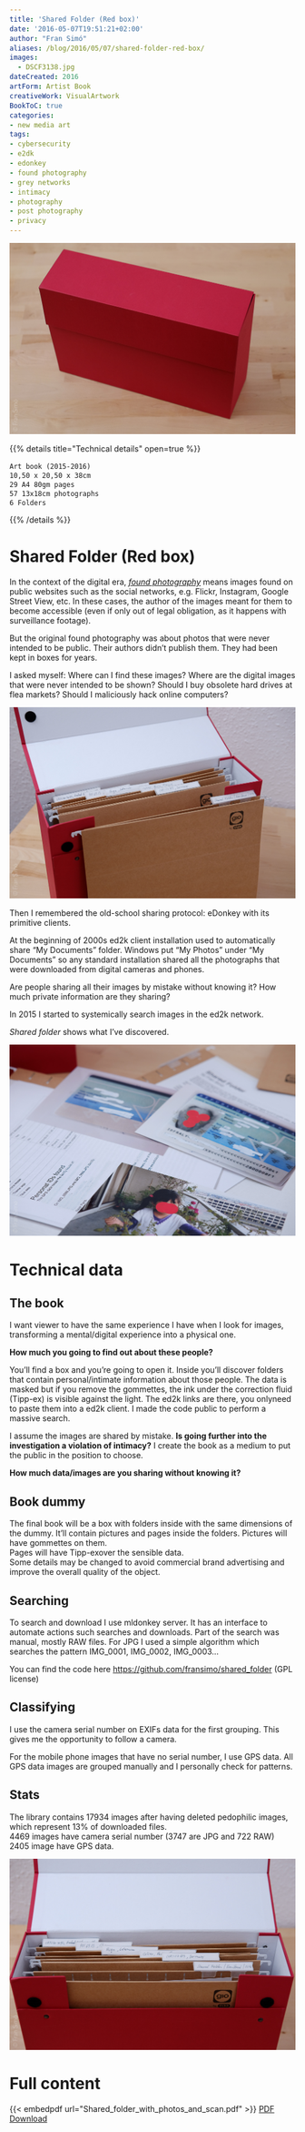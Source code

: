 ```yaml
---
title: 'Shared Folder (Red box)'
date: '2016-05-07T19:51:21+02:00'
author: "Fran Simó"
aliases: /blog/2016/05/07/shared-folder-red-box/
images:
  - DSCF3138.jpg
dateCreated: 2016
artForm: Artist Book
creativeWork: VisualArtwork
BookToC: true
categories:
- new media art
tags:
- cybersecurity
- e2dk
- edonkey
- found photography
- grey networks
- intimacy
- photography
- post photography
- privacy
---
```


![Sahred folder box](DSCF3138.jpg)

{{% details title="Technical details" open=true %}}
```
Art book (2015-2016)
10,50 x 20,50 x 38cm
29 A4 80gm pages
57 13x18cm photographs  
6 Folders
```
{{% /details %}}


# Shared Folder (Red box)

In the context of the digital era, _[found photography](https://en.wikipedia.org/wiki/Found_photography)_ means images found on public websites such as the social networks, e.g. Flickr, Instagram, Google Street View, etc. In these cases, the author of the images meant for them to become accessible (even if only out of legal obligation, as it happens with surveillance footage).

But the original found photography was about photos that were never intended to be public. Their authors didn’t publish them. They had been kept in boxes for years.

I asked myself: Where can I find these images? Where are the digital images that were never intended to be shown? Should I buy obsolete hard drives at flea markets? Should I maliciously hack online computers?

![DSCF3142](DSCF3142.jpg)

Then I remembered the old-school sharing protocol: eDonkey with its primitive clients.

At the beginning of 2000s ed2k client installation used to automatically share “My Documents” folder. Windows put “My Photos” under “My Documents” so any standard installation shared all the photographs that were downloaded from digital cameras and phones.

Are people sharing all their images by mistake without knowing it? How much private information are they sharing?

In 2015 I started to systemically search images in the ed2k network.

_Shared folder_ shows what I’ve discovered.

![](DSCF3150.jpg)

# Technical data

## The book

I want viewer to have the same experience I have when I look for images, transforming a mental/digital experience into a physical one.

**How much you going to find out about these people?**

You’ll find a box and you’re going to open it. Inside you’ll discover folders that contain personal/intimate information about those people. The data is masked but if you remove the gommettes, the ink under the correction fluid (Tipp-ex) is visible against the light. The ed2k links are there, you onlyneed to paste them into a ed2k client. I made the code public to perform a massive search.

I assume the images are shared by mistake. **Is going further into the investigation a violation of intimacy?** I create the book as a medium to put the public in the position to choose.

**How much data/images are you sharing without knowing it?**

## Book dummy

The final book will be a box with folders inside with the same dimensions of the dummy. It’ll contain pictures and pages inside the folders. Pictures will have gommettes on them.  
Pages will have Tipp-exover the sensible data.  
Some details may be changed to avoid commercial brand advertising and improve the overall quality of the object.

## Searching

To search and download I use mldonkey server. It has an interface to automate actions such searches and downloads. Part of the search was manual, mostly RAW files. For JPG I used a simple algorithm which searches the pattern IMG\_0001, IMG\_0002, IMG\_0003…

You can find the code here https://github.com/fransimo/shared_folder (GPL license)

## Classifying

I use the camera serial number on EXIFs data for the first grouping. This gives me the opportunity to follow a camera.

For the mobile phone images that have no serial number, I use GPS data. All GPS data images are grouped manually and I personally check for patterns.

## Stats

The library contains 17934 images after having deleted pedophilic images, which represent 13% of downloaded files.  
4469 images have camera serial number (3747 are JPG and 722 RAW)  
2405 image have GPS data.

![](DSCF3152.jpg)

# Full content

{{< embedpdf url="Shared_folder_with_photos_and_scan.pdf" >}}
[PDF Download](Shared_folder_with_photos_and_scan.pdf)